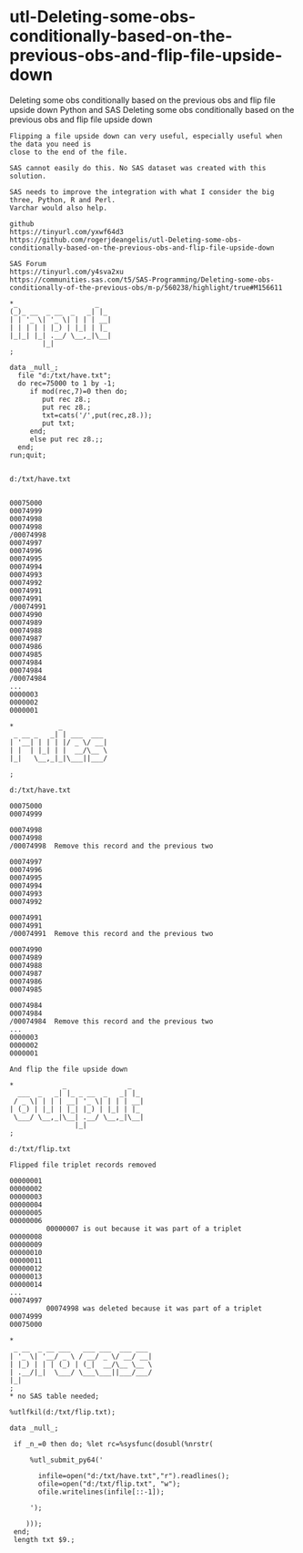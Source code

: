 # utl-Deleting-some-obs-conditionally-based-on-the-previous-obs-and-flip-file-upside-down
Deleting some obs conditionally based on the previous obs and flip file upside down Python and SAS
    Deleting some obs conditionally based on the previous obs and flip file upside down

    Flipping a file upside down can very useful, especially useful when the data you need is
    close to the end of the file.

    SAS cannot easily do this. No SAS dataset was created with this solution.

    SAS needs to improve the integration with what I consider the big three, Python, R and Perl.
    Varchar would also help.

    github
    https://tinyurl.com/yxwf64d3
    https://github.com/rogerjdeangelis/utl-Deleting-some-obs-conditionally-based-on-the-previous-obs-and-flip-file-upside-down

    SAS Forum
    https://tinyurl.com/y4sva2xu
    https://communities.sas.com/t5/SAS-Programming/Deleting-some-obs-conditionally-of-the-previous-obs/m-p/560238/highlight/true#M156611

    *_                   _
    (_)_ __  _ __  _   _| |_
    | | '_ \| '_ \| | | | __|
    | | | | | |_) | |_| | |_
    |_|_| |_| .__/ \__,_|\__|
            |_|
    ;

    data _null_;
      file "d:/txt/have.txt";
      do rec=75000 to 1 by -1;
         if mod(rec,7)=0 then do;
            put rec z8.;
            put rec z8.;
            txt=cats('/',put(rec,z8.));
            put txt;
         end;
         else put rec z8.;;
      end;
    run;quit;


    d:/txt/have.txt


    00075000
    00074999
    00074998
    00074998
    /00074998
    00074997
    00074996
    00074995
    00074994
    00074993
    00074992
    00074991
    00074991
    /00074991
    00074990
    00074989
    00074988
    00074987
    00074986
    00074985
    00074984
    00074984
    /00074984
    ...
    0000003
    0000002
    0000001

    *           _
     _ __ _   _| | ___  ___
    | '__| | | | |/ _ \/ __|
    | |  | |_| | |  __/\__ \
    |_|   \__,_|_|\___||___/

    ;

    d:/txt/have.txt

    00075000
    00074999

    00074998
    00074998
    /00074998  Remove this record and the previous two

    00074997
    00074996
    00074995
    00074994
    00074993
    00074992

    00074991
    00074991
    /00074991  Remove this record and the previous two

    00074990
    00074989
    00074988
    00074987
    00074986
    00074985

    00074984
    00074984
    /00074984  Remove this record and the previous two
    ...
    0000003
    0000002
    0000001

    And flip the file upside down

    *            _               _
      ___  _   _| |_ _ __  _   _| |_
     / _ \| | | | __| '_ \| | | | __|
    | (_) | |_| | |_| |_) | |_| | |_
     \___/ \__,_|\__| .__/ \__,_|\__|
                    |_|
    ;

    d:/txt/flip.txt

    Flipped file triplet records removed

    00000001
    00000002
    00000003
    00000004
    00000005
    00000006
             00000007 is out because it was part of a triplet
    00000008
    00000009
    00000010
    00000011
    00000012
    00000013
    00000014
    ...
    00074997
             00074998 was deleted because it was part of a triplet
    00074999
    00075000

    *
     _ __  _ __ ___   ___ ___  ___ ___
    | '_ \| '__/ _ \ / __/ _ \/ __/ __|
    | |_) | | | (_) | (_|  __/\__ \__ \
    | .__/|_|  \___/ \___\___||___/___/
    |_|
    ;
    * no SAS table needed;

    %utlfkil(d:/txt/flip.txt);

    data _null_;

     if _n_=0 then do; %let rc=%sysfunc(dosubl(%nrstr(

         %utl_submit_py64('

           infile=open("d:/txt/have.txt","r").readlines();
           ofile=open("d:/txt/flip.txt", "w");
           ofile.writelines(infile[::-1]);

         ');

        )));
     end;
     length txt $9.;
